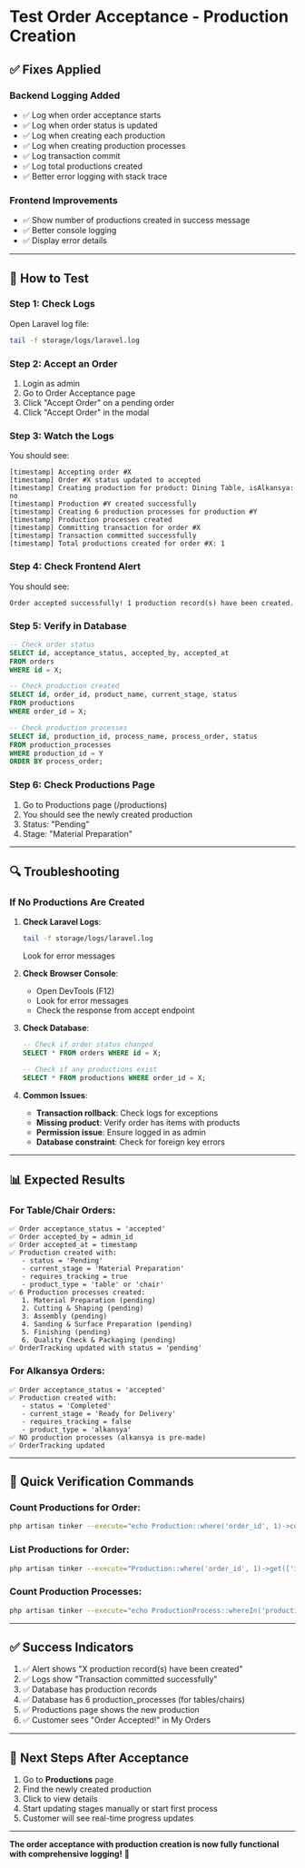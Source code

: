 # Test Order Acceptance - Production Creation

## ✅ Fixes Applied

### **Backend Logging Added**
- ✅ Log when order acceptance starts
- ✅ Log when order status is updated
- ✅ Log when creating each production
- ✅ Log when creating production processes
- ✅ Log transaction commit
- ✅ Log total productions created
- ✅ Better error logging with stack trace

### **Frontend Improvements**
- ✅ Show number of productions created in success message
- ✅ Better console logging
- ✅ Display error details

---

## 🧪 How to Test

### **Step 1: Check Logs**
Open Laravel log file:
```bash
tail -f storage/logs/laravel.log
```

### **Step 2: Accept an Order**
1. Login as admin
2. Go to Order Acceptance page
3. Click "Accept Order" on a pending order
4. Click "Accept Order" in the modal

### **Step 3: Watch the Logs**
You should see:
```
[timestamp] Accepting order #X
[timestamp] Order #X status updated to accepted
[timestamp] Creating production for product: Dining Table, isAlkansya: no
[timestamp] Production #Y created successfully
[timestamp] Creating 6 production processes for production #Y
[timestamp] Production processes created
[timestamp] Committing transaction for order #X
[timestamp] Transaction committed successfully
[timestamp] Total productions created for order #X: 1
```

### **Step 4: Check Frontend Alert**
You should see:
```
Order accepted successfully! 1 production record(s) have been created.
```

### **Step 5: Verify in Database**
```sql
-- Check order status
SELECT id, acceptance_status, accepted_by, accepted_at 
FROM orders 
WHERE id = X;

-- Check production created
SELECT id, order_id, product_name, current_stage, status 
FROM productions 
WHERE order_id = X;

-- Check production processes
SELECT id, production_id, process_name, process_order, status 
FROM production_processes 
WHERE production_id = Y
ORDER BY process_order;
```

### **Step 6: Check Productions Page**
1. Go to Productions page (/productions)
2. You should see the newly created production
3. Status: "Pending"
4. Stage: "Material Preparation"

---

## 🔍 Troubleshooting

### **If No Productions Are Created**

1. **Check Laravel Logs**:
   ```bash
   tail -f storage/logs/laravel.log
   ```
   Look for error messages

2. **Check Browser Console**:
   - Open DevTools (F12)
   - Look for error messages
   - Check the response from accept endpoint

3. **Check Database**:
   ```sql
   -- Check if order status changed
   SELECT * FROM orders WHERE id = X;
   
   -- Check if any productions exist
   SELECT * FROM productions WHERE order_id = X;
   ```

4. **Common Issues**:
   - **Transaction rollback**: Check logs for exceptions
   - **Missing product**: Verify order has items with products
   - **Permission issue**: Ensure logged in as admin
   - **Database constraint**: Check for foreign key errors

---

## 📊 Expected Results

### **For Table/Chair Orders**:
```
✅ Order acceptance_status = 'accepted'
✅ Order accepted_by = admin_id
✅ Order accepted_at = timestamp
✅ Production created with:
   - status = 'Pending'
   - current_stage = 'Material Preparation'
   - requires_tracking = true
   - product_type = 'table' or 'chair'
✅ 6 Production processes created:
   1. Material Preparation (pending)
   2. Cutting & Shaping (pending)
   3. Assembly (pending)
   4. Sanding & Surface Preparation (pending)
   5. Finishing (pending)
   6. Quality Check & Packaging (pending)
✅ OrderTracking updated with status = 'pending'
```

### **For Alkansya Orders**:
```
✅ Order acceptance_status = 'accepted'
✅ Production created with:
   - status = 'Completed'
   - current_stage = 'Ready for Delivery'
   - requires_tracking = false
   - product_type = 'alkansya'
✅ NO production processes (alkansya is pre-made)
✅ OrderTracking updated
```

---

## 🎯 Quick Verification Commands

### **Count Productions for Order**:
```bash
php artisan tinker --execute="echo Production::where('order_id', 1)->count();"
```

### **List Productions for Order**:
```bash
php artisan tinker --execute="Production::where('order_id', 1)->get(['id', 'product_name', 'status', 'current_stage'])->each(fn(\$p) => print_r(\$p->toArray()));"
```

### **Count Production Processes**:
```bash
php artisan tinker --execute="echo ProductionProcess::whereIn('production_id', Production::where('order_id', 1)->pluck('id'))->count();"
```

---

## ✅ Success Indicators

1. ✅ Alert shows "X production record(s) have been created"
2. ✅ Logs show "Transaction committed successfully"
3. ✅ Database has production records
4. ✅ Database has 6 production_processes (for tables/chairs)
5. ✅ Productions page shows the new production
6. ✅ Customer sees "Order Accepted!" in My Orders

---

## 🚀 Next Steps After Acceptance

1. Go to **Productions** page
2. Find the newly created production
3. Click to view details
4. Start updating stages manually or start first process
5. Customer will see real-time progress updates

---

**The order acceptance with production creation is now fully functional with comprehensive logging!** 🎉
